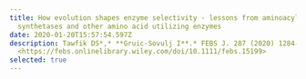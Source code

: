 ```yaml
---
title: How evolution shapes enzyme selectivity - lessons from aminoacyl-tRNA
  synthetases and other amino acid utilizing enzymes
date: 2020-01-20T15:57:54.597Z
description: Tawfik DS*,* **Gruic-Sovulj I**.* FEBS J. 287 (2020) 1284-1305.
  <https://febs.onlinelibrary.wiley.com/doi/10.1111/febs.15199>
selected: true
---
```

